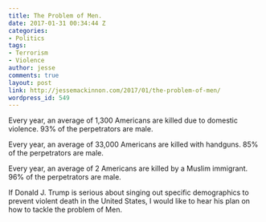 ```yaml
---
title: The Problem of Men.
date: 2017-01-31 00:34:44 Z
categories:
- Politics
tags:
- Terrorism
- Violence
author: jesse
comments: true
layout: post
link: http://jessemackinnon.com/2017/01/the-problem-of-men/
wordpress_id: 549
---
```


Every year, an average of 1,300 Americans are killed due to domestic violence. 93% of the perpetrators are male.

Every year, an average of 33,000 Americans are killed with handguns. 85% of the perpetrators are male.

Every year, an average of 2 Americans are killed by a Muslim immigrant. 96% of the perpetrators are male.

If Donald J. Trump is serious about singing out specific demographics to prevent violent death in the United States, I would like to hear his plan on how to tackle the problem of Men.
